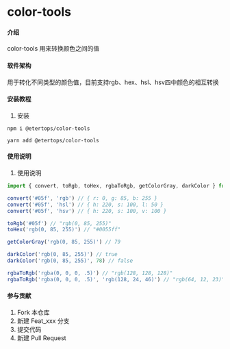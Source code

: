 # color-tools

#### 介绍
color-tools 用来转换颜色之间的值

#### 软件架构
用于转化不同类型的颜色值，目前支持rgb、hex、hsl、hsv四中颜色的相互转换


#### 安装教程

1.  安装
```text
npm i @etertops/color-tools

yarn add @etertops/color-tools

```

#### 使用说明
1.  使用说明
```javascript
import { convert, toRgb, toHex, rgbaToRgb, getColorGray, darkColor } from "@etertops/color-tools"

convert('#05f', 'rgb') // { r: 0, g: 85, b: 255 }
convert('#05f', 'hsl') // { h: 220, s: 100, l: 50 }
convert('#05f', 'hsv') // { h: 220, s: 100, v: 100 }

toRgb('#05f') // "rgb(0, 85, 255)"
toHex('rgb(0, 85, 255)') // "#0055ff"

getColorGray('rgb(0, 85, 255)') // 79

darkColor('rgb(0, 85, 255)') // true
darkColor('rgb(0, 85, 255)', 78) // false

rgbaToRgb('rgba(0, 0, 0, .5)') // "rgb(128, 128, 128)"
rgbaToRgb('rgba(0, 0, 0, .5)', 'rgb(128, 24, 46)') // "rgb(64, 12, 23)"

```

#### 参与贡献

1.  Fork 本仓库
2.  新建 Feat_xxx 分支
3.  提交代码
4.  新建 Pull Request
